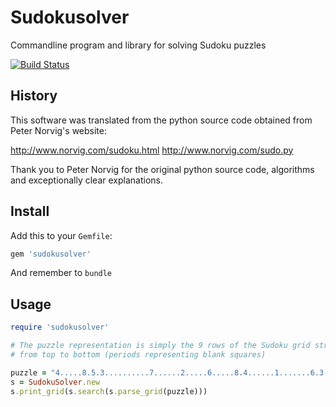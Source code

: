 Sudokusolver
============

Commandline program and library for solving Sudoku puzzles

[![Build Status](https://travis-ci.org/kaspergrubbe/sudokusolver.svg?branch=add_travis)](https://travis-ci.org/kaspergrubbe/sudokusolver)

## History

This software was translated from the python source code
obtained from Peter Norvig's website:

http://www.norvig.com/sudoku.html
http://www.norvig.com/sudo.py

Thank you to Peter Norvig for the original python source code,
algorithms and exceptionally clear explanations.

## Install

Add this to your `Gemfile`:

```ruby
gem 'sudokusolver'
```

And remember to `bundle`

## Usage

```ruby
require 'sudokusolver'

# The puzzle representation is simply the 9 rows of the Sudoku grid stringed together
# from top to bottom (periods representing blank squares)

puzzle = "4.....8.5.3..........7......2.....6.....8.4......1.......6.3.7.5..2.....1.4......"
s = SudokuSolver.new
s.print_grid(s.search(s.parse_grid(puzzle)))
```
